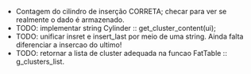+ Contagem do cilindro de inserção CORRETA; checar para ver se realmente
o dado é armazenado.
+ TODO: implementar string Cylinder :: get_cluster_content(ui);
+ TODO: unificar insret e insert_last por meio de uma string. Ainda falta diferenciar a insercao do ultimo!
+ TODO: retornar a lista de cluster adequada na funcao FatTable :: g_clusters_list.